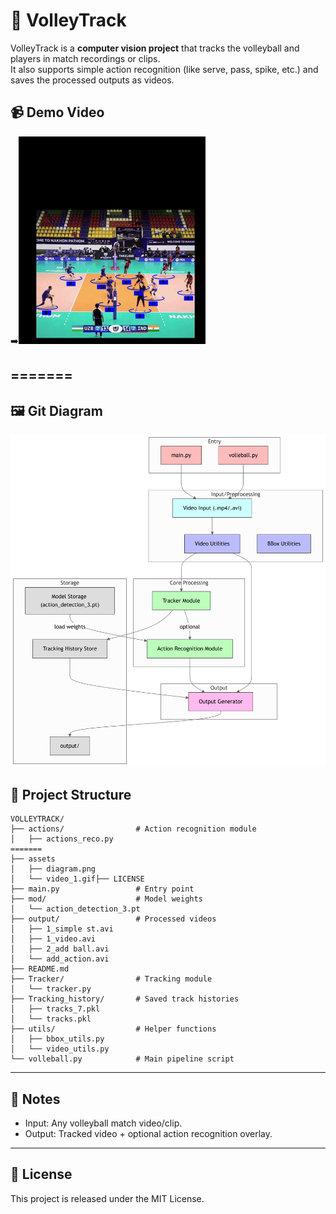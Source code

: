 # 🏐 VolleyTrack

VolleyTrack is a **computer vision project** that tracks the volleyball and players in match recordings or clips.  
It also supports simple action recognition (like serve, pass, spike, etc.) and saves the processed outputs as videos.

## 📹 Demo Video
➡️![Demo](assets/video_1.gif)

=======
---

## 🖼️ Git Diagram
![Git Diagram](assets/diagram.png)

## 📂 Project Structure
```
VOLLEYTRACK/
├── actions/                # Action recognition module
│   ├── actions_reco.py
=======
├── assets
│   ├── diagram.png
│   └── video_1.gif├── LICENSE
├── main.py                 # Entry point
├── mod/                    # Model weights
│   └── action_detection_3.pt
├── output/                 # Processed videos
│   ├── 1_simple st.avi
│   ├── 1_video.avi
│   ├── 2_add ball.avi
│   └── add_action.avi
├── README.md
├── Tracker/                # Tracking module
│   └── tracker.py
├── Tracking_history/       # Saved track histories
│   ├── tracks_7.pkl
│   └── tracks.pkl
├── utils/                  # Helper functions
│   ├── bbox_utils.py
│   └── video_utils.py
└── volleball.py            # Main pipeline script
```

---

## 📌 Notes
- Input: Any volleyball match video/clip.  
- Output: Tracked video + optional action recognition overlay.  

---

## 📜 License
This project is released under the MIT License.
